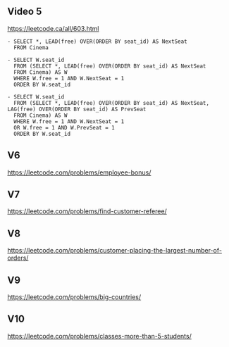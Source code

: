 
## Video 5
https://leetcode.ca/all/603.html

```
- SELECT *, LEAD(free) OVER(ORDER BY seat_id) AS NextSeat
  FROM Cinema

- SELECT W.seat_id
  FROM (SELECT *, LEAD(free) OVER(ORDER BY seat_id) AS NextSeat
  FROM Cinema) AS W
  WHERE W.free = 1 AND W.NextSeat = 1
  ORDER BY W.seat_id

- SELECT W.seat_id
  FROM (SELECT *, LEAD(free) OVER(ORDER BY seat_id) AS NextSeat, LAG(free) OVER(ORDER BY seat_id) AS PrevSeat
  FROM Cinema) AS W
  WHERE W.free = 1 AND W.NextSeat = 1
  OR W.free = 1 AND W.PrevSeat = 1
  ORDER BY W.seat_id
```
## V6
https://leetcode.com/problems/employee-bonus/

## V7
https://leetcode.com/problems/find-customer-referee/

## V8
https://leetcode.com/problems/customer-placing-the-largest-number-of-orders/

## V9
https://leetcode.com/problems/big-countries/

## V10
https://leetcode.com/problems/classes-more-than-5-students/
